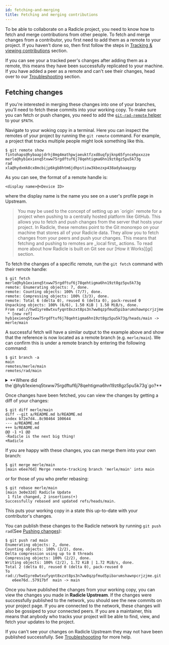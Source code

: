 ```yaml
---
id: fetching-and-merging
title: Fetching and merging contributions
---
```


To be able to collaborate on a Radicle project, you need to know how to fetch
and merge contributions from other people. To fetch and merge changes from a
contributor, you first need to add them as a remote to your project. If you
haven't done so, then first follow the steps in [Tracking & viewing
contributions][tv] section.

If you can see your a tracked peer's changes after adding them as a remote, this
means they have been successfully replicated to your machine. If you have added
a peer as a remote and can't see their changes, head over to our
[Troubleshooting][tr] section.

## Fetching changes 

If you're interested in merging these changes into one of your branches, you'll
need to fetch these commits into your working copy. To make sure you can fetch or push changes, you need to add the
[`git-rad-remote` helper][gs] to your `$PATH`.

Navigate to your woking copy in a terminal. Here you can inspect the remotes of
your project by running the `git remote` command. For example, a project that
tracks multiple people might look something like this.

```
$ git remote show
fintohaps@hybaapjdrhj8mg4mathpwjaeuktfzxd8uqfpjknp65fyncehpxxzze
merle@hyb1exienq5txww75rgdftuf6j78qehtigma6hn19zt8gz5pu5k73g
rad
xla@hydxmk8cx8mcbijp6kgb8htm6jdhpstiow3kbezxp438adybaaqzgy
```

As you can see, the format of a remote handle is:

```
<display name>@<Device ID>
```

where the display name is the name you see on a user's profile page in Upstream.

<blockquote>
You may be used to the concept of setting up an `origin` remote for a
project when pushing to a centrally hosted platform like GitHub. This allows you
to fetch and push changes from the server that hosts your project. In Radicle,
these remotes point to the Git monorepo on your machine that stores all of your
Radicle data. They allow you to fetch changes from your peers and push your
changes. This means that fetching and pushing to remotes are _local first_
actions. To read more about how Radicle is built on Git see our [How it
Works][gi] section.
</blockquote>

To fetch the changes of a specific remote, run the `git fetch` command with
their remote handle:


```
$ git fetch merle@hyb1exienq5txww75rgdftuf6j78qehtigma6hn19zt8gz5pu5k73g
remote: Enumerating objects: 7, done.
remote: Counting objects: 100% (7/7), done.
remote: Compressing objects: 100% (3/3), done.
remote: Total 6 (delta 0), reused 6 (delta 0), pack-reused 0
Unpacking objects: 100% (6/6), 1.50 KiB | 1.50 MiB/s, done.
From rad://hwd1yre8wtxufyqnt8xzxt8ps3n7ww8qzpfmud5pibarumshawnpcrjzjme
 * [new ref]         hyb1exienq5txww75rgdftuf6j78qehtigma6hn19zt8gz5pu5k73g/heads/main -> merle/main
```

A successful fetch will have a similar output to the example above and show that
the reference is now located as a remote branch (e.g. `merle/main`). We can
confirm this is under a remote branch by entering the following command:


```
$ git branch -a
main
remotes/merle/main
remotes/rad/main
```


   <details>
      <summary> **Where did the`@hyb1exienq5txww75rgdftuf6j78qehtigma6hn19zt8gz5pu5k73g`go?**</summary>
      The suffix of the remotes is disappearing and is a known
      [issue](https://github.com/radicle-dev/radicle-upstream/issues/1389).
   </details>


Once changes have been fetched, you can view the changes by getting a diff of
your changes:

```
$ git diff merle/main 
diff --git a/README.md b/README.md
index b72e7d4..8c98464 100644
--- a/README.md
+++ b/README.md
@@ -1 +1 @@
-Radicle is the next big thing!
+Radicle
```

If you are happy with these changes, you can merge them into your own branch:

```
$ git merge merle/main
[main e6ee76d] Merge remote-tracking branch 'merle/main' into main
```

or for those of you who prefer rebasing:

```
$ git rebase merle/main
[main 3e0e32d] Radicle Update
 1 file changed, 2 insertions(+)
Successfully rebased and updated refs/heads/main.
```

This puts your working copy in a state this up-to-date with your contributor's
changes. 

You can publish these changes to the Radicle network by running `git push
rad`(See [Pushing changes][pc]):

```
$ git push rad main
Enumerating objects: 2, done.
Counting objects: 100% (2/2), done.
Delta compression using up to 8 threads
Compressing objects: 100% (2/2), done.
Writing objects: 100% (2/2), 1.72 KiB | 1.72 MiB/s, done.
Total 2 (delta 0), reused 0 (delta 0), pack-reused 0
To rad://hwd1yre8wtxufyqnt8xzxt8ps3n7ww8qzpfmud5pibarumshawnpcrjzjme.git
   e6ee76d..57917bf  main -> main
```

Once you have published the changes from your working copy, you can view the
changes you made in **Radicle Upstream**. If the changes were successfully
published to the network, you should see the new commits on your project page.
If you are connected to the network, these changes will also be gossiped to your
connected peers. If you are a maintainer, this means that anybody who tracks
your project will be able to find, view, and fetch your updates to the project.

If you can't see your changes on Radicle Upstream they may not have been
published successfully. See [Troubleshoooting][tr] for more help.


[pc]: using-radicle/pushing-changes.md
[tv]: using-radicle/tracking-and-viewing.md
[tr]: using-radicle/troubleshooting.md
[gi]: understanding-radicle/how-it-works.md/#git-implementation
[gs]: getting-started.md/#configuring-your-system
